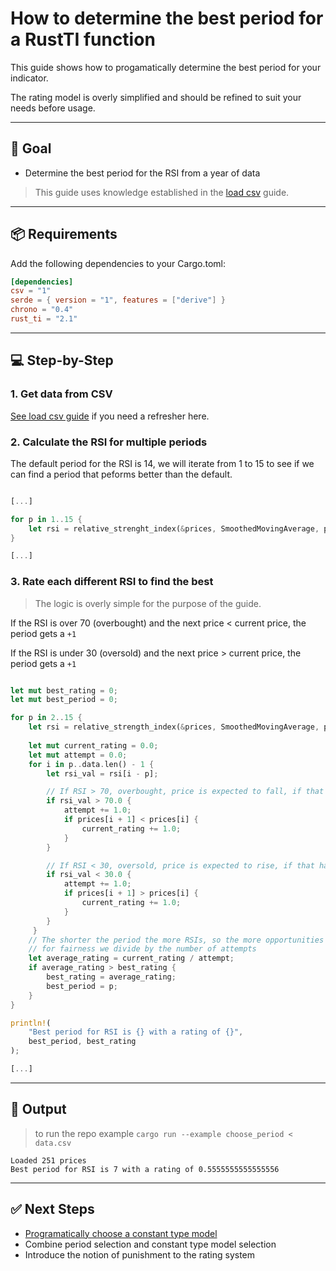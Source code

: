 # How to determine the best period for a RustTI function

This guide shows how to progamatically determine the best period for your indicator.

The rating model is overly simplified and should be refined to suit your needs before usage.

---

## 🎯 Goal

- Determine the best period for the RSI from a year of data

> This guide uses knowledge established in the [load csv](./load_csv.md) guide.

---

## 📦 Requirements

Add the following dependencies to your Cargo.toml:

```toml
[dependencies]
csv = "1"
serde = { version = "1", features = ["derive"] }
chrono = "0.4"
rust_ti = "2.1"
```

---

## 💻 Step-by-Step

### 1. Get data from CSV

[See load csv guide](./load_csv.md) if you need a refresher here.

### 2. Calculate the RSI for multiple periods

The default period for the RSI is 14, we will iterate from 1 to 15 to see if we can find a period that
peforms better than the default.

```rust

[...]

for p in 1..15 {
    let rsi = relative_strenght_index(&prices, SmoothedMovingAverage, p);
}

[...]

```

### 3. Rate each different RSI to find the best

> The logic is overly simple for the purpose of the guide.

If the RSI is over 70 (overbought) and the next price < current price, the period gets a `+1`

If the RSI is under 30 (oversold) and the next price > current price, the period gets a `+1`


```rust

let mut best_rating = 0;
let mut best_period = 0;

for p in 2..15 {
    let rsi = relative_strength_index(&prices, SmoothedMovingAverage, p);
   
    let mut current_rating = 0.0;
    let mut attempt = 0.0;
    for i in p..data.len() - 1 { 
        let rsi_val = rsi[i - p]; 

        // If RSI > 70, overbought, price is expected to fall, if that happens +1 reward
        if rsi_val > 70.0 {
            attempt += 1.0;
            if prices[i + 1] < prices[i] {
                current_rating += 1.0;
            }
        }

        // If RSI < 30, oversold, price is expected to rise, if that happens +1 reward
        if rsi_val < 30.0 {
            attempt += 1.0;
            if prices[i + 1] > prices[i] {
                current_rating += 1.0;
            }
        }
     }
    // The shorter the period the more RSIs, so the more opportunities to be right,
    // for fairness we divide by the number of attempts
    let average_rating = current_rating / attempt;
    if average_rating > best_rating {
        best_rating = average_rating;
        best_period = p;
    }
}

println!(
    "Best period for RSI is {} with a rating of {}",
    best_period, best_rating
);

[...]

```

---

## 🧪 Output

> to run the repo example `cargo run --example choose_period < data.csv`

```shell
Loaded 251 prices
Best period for RSI is 7 with a rating of 0.5555555555555556
```

---

## ✅ Next Steps

- [Programatically choose a constant type model](./choose_constant_type_model.md) 
- Combine period selection and constant type model selection
- Introduce the notion of punishment to the rating system
